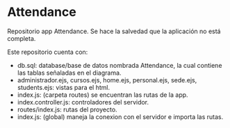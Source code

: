 # Attendance

Repositorio app Attendance. 
Se hace la salvedad que la aplicación no está completa.

Este repositorio cuenta con:

- db.sql: database/base de datos nombrada Attendance, la cual contiene las tablas señaladas en el diagrama.
- administrador.ejs, cursos.ejs, home.ejs, personal.ejs, sede.ejs, students.ejs: vistas para el html.
- index.js: (carpeta routes) se encuentran las rutas de la app.
- index.controller.js: controladores del servidor.
- routes/index.js: rutas del proyecto.
- index.js: (global) maneja la conexion con el servidor e importa las rutas.

